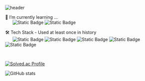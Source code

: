 
![header](https://capsule-render.vercel.app/api?type=slice&color=8ef280&height=300&section=header&text=Jaewook's%20Github&fontSize=40&fontAlign=20&fontAlignY=95)

🌱 I’m currently learning ... <br>
&nbsp;&nbsp;&nbsp;&nbsp;&nbsp;&nbsp;![Static Badge](https://img.shields.io/badge/kotlin-%237F52FF?style=for-the-badge&logo=kotlin&logoColor=white) ![Static Badge](https://img.shields.io/badge/mariadb-%23003545?style=for-the-badge&logo=mariadb&logoColor=white)


🛠️ Tech Stack - Used at least once in history<br>
&nbsp;&nbsp;&nbsp;&nbsp;&nbsp;&nbsp;![Static Badge](https://img.shields.io/badge/html5-%23E34F26?style=for-the-badge&logo=html5&logoColor=white) ![Static Badge](https://img.shields.io/badge/javascript-%23F7DF1E?style=for-the-badge&logo=javascript&logoColor=white) ![Static Badge](https://img.shields.io/badge/react-%2361DAFB?style=for-the-badge&logo=react&logoColor=white) ![Static Badge](https://img.shields.io/badge/c-%23A8B9CC?style=for-the-badge&logo=c&logoColor=white) ![Static Badge](https://img.shields.io/badge/css3-%231572B6?style=for-the-badge&logo=css3&logoColor=white) 

<br>

[![Solved.ac Profile](http://mazassumnida.wtf/api/generate_badge?boj=yearsingle)](https://solved.ac/yearsingle)

![GitHub stats](https://github-readme-stats.vercel.app/api?username=Jaek-Kein&show_icons=true&theme=dark)







<!--
**Jaek-Kein/Jaek-Kein** is a ✨ _special_ ✨ repository because its `README.md` (this file) appears on your GitHub profile.
<br>
(https://img.shields.io/badge/kotlin-%237F52FF?style=for-the-badge&logo=kotlin&logoColor=white) ![Static Badge](https://img.shields.io/badge/mariadb-%23003545?style=for-the-badge&logo=mariadb&logoColor=white)


Here are some ideas to get you started:

- 🔭 I’m currently working on ...
- 🌱 I’m currently learning ...
- 👯 I’m looking to collaborate on ...
- 🤔 I’m looking for help with ...
- 💬 Ask me about ...
- 📫 How to reach me: ...
- 😄 Pronouns: ...
- ⚡ Fun fact: ...
-->
